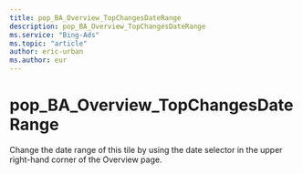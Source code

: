 ```yaml
---
title: pop_BA_Overview_TopChangesDateRange
description: pop_BA_Overview_TopChangesDateRange
ms.service: "Bing-Ads"
ms.topic: "article"
author: eric-urban
ms.author: eur
---
```


# pop_BA_Overview_TopChangesDateRange

Change the date range of this tile by using the date selector in the upper right-hand corner of the Overview page.


